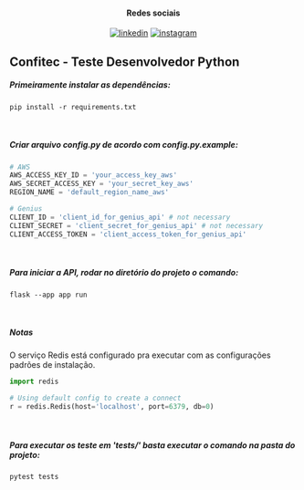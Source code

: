 <div align="center">

#### Redes sociais

[![linkedin](https://img.shields.io/badge/Linkedin-FFFFFF?style=flat&logo=linkedin&logoColor=blue)](https://www.linkedin.com/in/marcus-vinicius-de-miranda)
[![instagram](https://img.shields.io/badge/Instagram-FFFFFF?style=flat&logo=instagram&logoColor=orange)](https://www.instagram.com/marcusmiran/)

</div>

## Confitec - Teste Desenvolvedor Python

##### Primeiramente instalar as dependências:

```
pip install -r requirements.txt
```
<br>

##### Criar arquivo config.py de acordo com config.py.example:

```python
# AWS
AWS_ACCESS_KEY_ID = 'your_access_key_aws'
AWS_SECRET_ACCESS_KEY = 'your_secret_key_aws'
REGION_NAME = 'default_region_name_aws'

# Genius
CLIENT_ID = 'client_id_for_genius_api' # not necessary
CLIENT_SECRET = 'client_secret_for_genius_api' # not necessary
CLIENT_ACCESS_TOKEN = 'client_access_token_for_genius_api'
```
<br>

##### Para iniciar a API, rodar no diretório do projeto o comando:

```
flask --app app run
```
<br>

##### Notas

O serviço Redis está configurado pra executar com as configurações padrões de instalação.

```python
import redis

# Using default config to create a connect
r = redis.Redis(host='localhost', port=6379, db=0)
```
<br>

##### Para executar os teste em 'tests/' basta executar o comando na pasta do projeto:

```
pytest tests
```
